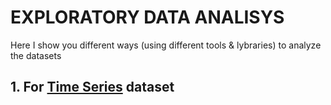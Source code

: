 # EXPLORATORY DATA ANALISYS

Here I show you different ways (using different tools & lybraries) to analyze the datasets

## 1. For [Time Series](1_OnPremise/Journey/001/TimeSeries) dataset
